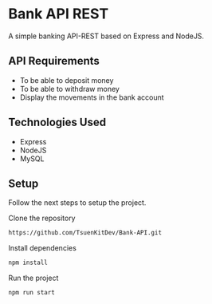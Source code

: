 # Bank API REST

A simple banking API-REST based on Express and NodeJS.

## API Requirements
<ul>
<li>To be able to deposit money</li>
<li>To be able to withdraw money</li>
<li>Display the movements in the bank account</li>
</ul>

## Technologies Used
<ul>
<li>Express</li>
<li>NodeJS</li>
<li>MySQL</li>
</ul>

## Setup
Follow the next steps to setup the project.

Clone the repository
```bash
https://github.com/TsuenKitDev/Bank-API.git
```

Install dependencies
```bash
npm install
```

Run the project
```bash
npm run start
```
